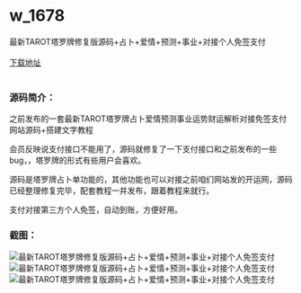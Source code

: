 # w_1678
最新TAROT塔罗牌修复版源码+占卜+爱情+预测+事业+对接个人免签支付
<br/></br>
[下载地址](https://www.uuid2.com/1678.html "下载地址")
<br/></br>
<h3>源码简介：</h3>
<p>之前发布的一套最新TAROT塔罗牌占卜爱情预测事业运势财运解析对接免签支付网站源码+搭建文字教程<p>
<p>会员反映说支付接口不能用了，源码就修复了一下支付接口和之前发布的一些bug，，塔罗牌的形式有些用户会喜欢。<p>
<p>源码是塔罗牌占卜单功能的，其他功能也可以对接之前咱们网站发的开运网，源码已经整理修复完毕，配套教程一并发布，跟着教程来就行。<p>
<p>支付对接第三方个人免签，自动到账，方便好用。<p>
<p>   <p>
<h3>截图：</h3>
<img src="https://www.uuid2.com/wp-content/uploads/img/202110/4d387a9859.jpg" alt="最新TAROT塔罗牌修复版源码+占卜+爱情+预测+事业+对接个人免签支付"><img src="https://www.uuid2.com/wp-content/uploads/img/202110/10d4a6c386.jpg" alt="最新TAROT塔罗牌修复版源码+占卜+爱情+预测+事业+对接个人免签支付"><img src="https://www.uuid2.com/wp-content/uploads/img/202110/88d84f9743.jpg" alt="最新TAROT塔罗牌修复版源码+占卜+爱情+预测+事业+对接个人免签支付">
